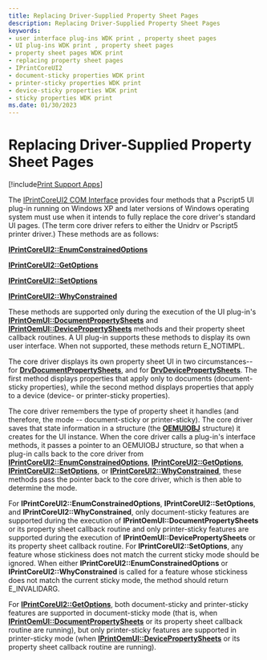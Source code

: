 ```yaml
---
title: Replacing Driver-Supplied Property Sheet Pages
description: Replacing Driver-Supplied Property Sheet Pages
keywords:
- user interface plug-ins WDK print , property sheet pages
- UI plug-ins WDK print , property sheet pages
- property sheet pages WDK print
- replacing property sheet pages
- IPrintCoreUI2
- document-sticky properties WDK print
- printer-sticky properties WDK print
- device-sticky properties WDK print
- sticky properties WDK print
ms.date: 01/30/2023
---
```


# Replacing Driver-Supplied Property Sheet Pages

[!include[Print Support Apps](../includes/print-support-apps.md)]

The [IPrintCoreUI2 COM Interface](iprintcoreui2-com-interface.md) provides four methods that a Pscript5 UI plug-in running on Windows XP and later versions of Windows operating system must use when it intends to fully replace the core driver's standard UI pages. (The term core driver refers to either the Unidrv or Pscript5 printer driver.) These methods are as follows:

[**IPrintCoreUI2::EnumConstrainedOptions**](/windows-hardware/drivers/ddi/prcomoem/nf-prcomoem-iprintcoreui2-enumconstrainedoptions)

[**IPrintCoreUI2::GetOptions**](/windows-hardware/drivers/ddi/prcomoem/nf-prcomoem-iprintcoreui2-getoptions)

[**IPrintCoreUI2::SetOptions**](/windows-hardware/drivers/ddi/prcomoem/nf-prcomoem-iprintcoreui2-setoptions)

[**IPrintCoreUI2::WhyConstrained**](/windows-hardware/drivers/ddi/prcomoem/nf-prcomoem-iprintcoreui2-whyconstrained)

These methods are supported only during the execution of the UI plug-in's [**IPrintOemUI::DocumentPropertySheets**](/windows-hardware/drivers/ddi/prcomoem/nf-prcomoem-iprintoemui-documentpropertysheets) and [**IPrintOemUI::DevicePropertySheets**](/windows-hardware/drivers/ddi/prcomoem/nf-prcomoem-iprintoemui-devicepropertysheets) methods and their property sheet callback routines. A UI plug-in supports these methods to display its own user interface. When not supported, these methods return E\_NOTIMPL.

The core driver displays its own property sheet UI in two circumstances--for [**DrvDocumentPropertySheets**](/windows-hardware/drivers/ddi/winddiui/nf-winddiui-drvdocumentpropertysheets), and for [**DrvDevicePropertySheets**](/windows-hardware/drivers/ddi/winddiui/nf-winddiui-drvdevicepropertysheets). The first method displays properties that apply only to documents (document-sticky properties), while the second method displays properties that apply to a device (device- or printer-sticky properties).

The core driver remembers the type of property sheet it handles (and therefore, the mode -- document-sticky or printer-sticky). The core driver saves that state information in a structure (the [**OEMUIOBJ**](/windows-hardware/drivers/ddi/printoem/ns-printoem-_oemuiobj) structure) it creates for the UI instance. When the core driver calls a plug-in's interface methods, it passes a pointer to an OEMUIOBJ structure, so that when a plug-in calls back to the core driver from [**IPrintCoreUI2::EnumConstrainedOptions**](/windows-hardware/drivers/ddi/prcomoem/nf-prcomoem-iprintcoreui2-enumconstrainedoptions), [**IPrintCoreUI2::GetOptions**](/windows-hardware/drivers/ddi/prcomoem/nf-prcomoem-iprintcoreui2-getoptions), [**IPrintCoreUI2::SetOptions**](/windows-hardware/drivers/ddi/prcomoem/nf-prcomoem-iprintcoreui2-setoptions), or [**IPrintCoreUI2::WhyConstrained**](/windows-hardware/drivers/ddi/prcomoem/nf-prcomoem-iprintcoreui2-whyconstrained), these methods pass the pointer back to the core driver, which is then able to determine the mode.

For **IPrintCoreUI2::EnumConstrainedOptions**, **IPrintCoreUI2::SetOptions**, and **IPrintCoreUI2::WhyConstrained**, only document-sticky features are supported during the execution of **IPrintOemUI::DocumentPropertySheets** or its property sheet callback routine and only printer-sticky features are supported during the execution of **IPrintOemUI::DevicePropertySheets** or its property sheet callback routine. For **IPrintCoreUI2::SetOptions**, any feature whose stickiness does not match the current sticky mode should be ignored. When either **IPrintCoreUI2::EnumConstrainedOptions** or **IPrintCoreUI2::WhyConstrained** is called for a feature whose stickiness does not match the current sticky mode, the method should return E\_INVALIDARG.

For [**IPrintCoreUI2::GetOptions**](/windows-hardware/drivers/ddi/prcomoem/nf-prcomoem-iprintcoreui2-getoptions), both document-sticky and printer-sticky features are supported in document-sticky mode (that is, when [**IPrintOemUI::DocumentPropertySheets**](/windows-hardware/drivers/ddi/prcomoem/nf-prcomoem-iprintoemui-documentpropertysheets) or its property sheet callback routine are running), but only printer-sticky features are supported in printer-sticky mode (when [**IPrintOemUI::DevicePropertySheets**](/windows-hardware/drivers/ddi/prcomoem/nf-prcomoem-iprintoemui-devicepropertysheets) or its property sheet callback routine are running).
